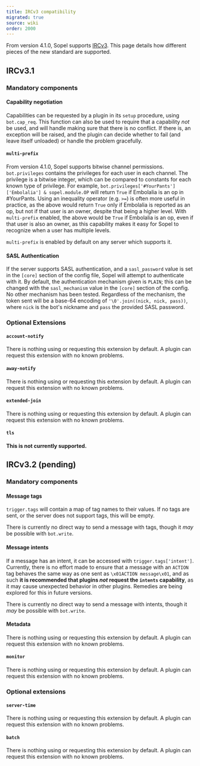 ```yaml
---
title: IRCv3 compatibility
migrated: true
source: wiki
order: 2000
---
```


From version 4.1.0, Sopel supports [IRCv3](https://ircv3.net/). This page details how different pieces of the new standard are supported.

## IRCv3.1
### Mandatory components
#### Capability negotiation
Capabilities can be requested by a plugin in its `setup` procedure, using `bot.cap_req`. This function can also be used to require that a capability *not* be used, and will handle making sure that there is no conflict. If there is, an exception will be raised, and the plugin can decide whether to fail (and leave itself unloaded) or handle the problem gracefully.

#### `multi-prefix`
From version 4.1.0, Sopel supports bitwise channel permissions. `bot.privileges` contains the privileges for each user in each channel. The privilege is a bitwise integer, which can be compared to constants for each known type of privilege. For example, `bot.privileges['#YourPants']['Embolalia'] & sopel.module.OP` will return `True` if Embolalia is an op in #YourPants. Using an inequality operator (e.g. `>=`) is often more useful in practice, as the above would return `True` only if Embolalia is reported as an op, but not if that user is an owner, despite that being a higher level. With `multi-prefix` enabled, the above would be `True` if Embolalia is an op, even if that user is also an owner, as this capability makes it easy for Sopel to recognize when a user has multiple levels.

`multi-prefix` is enabled by default on any server which supports it.

#### SASL Authentication
If the server supports SASL authentication, and a `sasl_password` value is set in the `[core]` section of the config file, Sopel will attempt to authenticate with it. By default, the authentication mechanism given is `PLAIN`; this can be changed with the `sasl_mechanism` value in the `[core]` section of the config. No other mechanism has been tested. Regardless of the mechanism, the token sent will be a base-64 encoding of `'\0'.join((nick, nick, pass))`, where `nick` is the bot's nickname and `pass` the provided SASL password.

### Optional Extensions
#### `account-notify`
There is nothing using or requesting this extension by default. A plugin can request this extension with no known problems.
#### `away-notify`
There is nothing using or requesting this extension by default. A plugin can request this extension with no known problems.
#### `extended-join`
There is nothing using or requesting this extension by default. A plugin can request this extension with no known problems.
#### `tls`
**This is not currently supported.**

## IRCv3.2 (pending)
### Mandatory components
#### Message tags
`trigger.tags` will contain a map of tag names to their values. If no tags are sent, or the server does not support tags, this will be empty.

There is currently no direct way to send a message with tags, though it *may* be possible with `bot.write`.
#### Message intents
If a message has an intent, it can be accessed with `trigger.tags['intent']`. Currently, there is no effort made to ensure that a message with an `ACTION` tag behaves the same way as one sent as `\x01ACTION message\x01`, and as such **it is recommended that plugins *not* request the `intents` capability**, as it may cause unexpected behavior in other plugins. Remedies are being explored for this in future versions.

There is currently no direct way to send a message with intents, though it *may* be possible with `bot.write`.
#### Metadata
There is nothing using or requesting this extension by default. A plugin can request this extension with no known problems.
#### `monitor`
There is nothing using or requesting this extension by default. A plugin can request this extension with no known problems.
### Optional extensions
#### `server-time`
There is nothing using or requesting this extension by default. A plugin can request this extension with no known problems.
#### `batch`
There is nothing using or requesting this extension by default. A plugin can request this extension with no known problems.